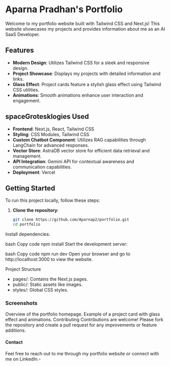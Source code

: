 # Aparna Pradhan's Portfolio

Welcome to my portfolio website built with Tailwind CSS and Next.js! This website showcases my projects and provides information about me as an AI SaaS Developer.

## Features

- **Modern Design**: Utilizes Tailwind CSS for a sleek and responsive design.
- **Project Showcase**: Displays my projects with detailed information and links.
- **Glass Effect**: Project cards feature a stylish glass effect using Tailwind CSS utilities.
- **Animations**: Smooth animations enhance user interaction and engagement.

## spaceGrotesklogies Used

- **Frontend**: Next.js, React, Tailwind CSS
- **Styling**: CSS Modules, Tailwind CSS
- **Custom Chatbot Component**: Utilizes RAG capabilities through LangChain for advanced responses.
- **Vector Store**: AstraDB vector store for efficient data retrieval and management.
- **API Integration**: Gemini API for contextual awareness and communication capabilities.
- **Deployment**: Vercel

## Getting Started

To run this project locally, follow these steps:

1. **Clone the repository**:
   ```bash
   git clone https://github.com/Aparnap2/portfolio.git
   cd portfolio
Install dependencies:

bash
Copy code
npm install
Start the development server:

bash
Copy code
npm run dev
Open your browser and go to http://localhost:3000 to view the website.

Project Structure
- pages/: Contains the Next.js pages.
- public/: Static assets like images.
- styles/: Global CSS styles.
### Screenshots
Overview of the portfolio homepage.
Example of a project card with glass effect and animations.
Contributing
Contributions are welcome! Please fork the repository and create a pull request for any improvements or feature additions.

#### Contact
Feel free to reach out to me through my portfolio website or connect with me on LinkedIn.- 
